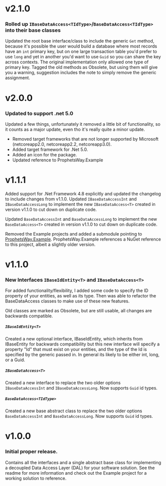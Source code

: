 # v2.1.0
### Rolled up ```IBaseDataAccess<TIdType>```/```BaseDataAccess<TIdType>``` into their base classes
Updated the root base interface/class to include the generic ```Get``` method, because it's possible the user would build
a database where most records have an ```int``` primary key, but on one large transaction table you'd prefer to use ```long```
and yet in another you'd want to use ```Guid``` so you can share the key across contexts.  The original implementation
only allowed one type of primary key.  Tagged the old methods as Obsolete, but using them will give you a warning, suggestion
includes the note to simply remove the generic assignment.


# v2.0.0
### Updated to support .net 5.0
Updated a few things, unfortunately it removed a little bit of functionality, so it counts as a major update, 
even tho it's really quite a minor update.
- Removed target frameworks that are not longer supported by Microsoft (netcoreapp2.0, netcoreapp2.2, netcoreapp3.0).
- Added target framework for .Net 5.0.
- Added an icon for the package.
- Updated reference to ProphetsWay.Example 


# v1.1.1
Added support for .Net Framework 4.8 explicitly and updated the changelog to include changes from v1.1.0.
Updated ```IBaseDataAccessInt``` and ```IBaseDataAccessLong``` to implement the new ```IBaseDataAccess<T>```
created in version v1.1.0 to cut down on duplicate code.

Updated ```BaseDataAccessInt``` and ```BaseDataAccessLong``` to implement the new ```BaseDataAccess<T>``` 
created in version v1.1.0 to cut down on duplicate code.

Removed the Example projects and added a submodule pointing to [ProphetsWay.Example](https://github.com/ProphetManX/ProphetsWay.Example).
ProphetsWay.Example references a NuGet reference to this project, albeit a slightly older version.



# v1.1.0
### New Interfaces ```IBaseIdEntity<T>``` and ```IBaseDataAccess<T>```
For added functionality/flexibility, I added some code to specify the ID property of your entities, as well as its type.
Then was able to refactor the BaseDataAccess classes to make use of these new features.

Old classes are marked as Obsolete, but are still usable, all changes are backwards compatible.

##### ```IBaseIdEntity<T>```
Created a new optional interface, IBaseIdEntity, which inherits from IBaseEntity for backwards compatibility
but this new interface will specify a property "Id" that must exist on your entities, and the type of the Id is 
specified by the generic passed in.  In general its likely to be either int, long, or a Guid.

##### ```IBaseDataAccess<T>```
Created a new interface to replace the two older options ```IBaseDataAccessInt``` and ```IBaseDataAccessLong```.
Now supports ```Guid``` id types.

##### ```BaseDataAccess<TIdType>```
Created a new base abstract class to replace the two older options ```BaseDataAccessInt``` and ```BaseDataAccessLong```.
Now supports ```Guid``` id types.



# v1.0.0
### Initial proper release.  
Contains all the interfaces and a single abstract base class for implementing a decoupled Data Access Layer (DAL) for your software solution.  See the 
readme for more information and check out the Example project for a working solution to reference.